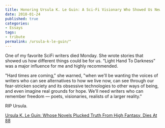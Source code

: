 ```yaml
---
title: Honoring Ursula K. Le Guin: A Sci-Fi Visionary Who Showed Us New Possibilities
date: 2018-01-24
published: true
categories:
- Essays
tags:
- tribute
permalink: /ursula-k-le-guin/"
---
```

One of my favorite SciFi writers died Monday. She wrote stories that showed us how different things could be for us. “Light Hand To Darkness” was a major influence for me and highly recommended.

"Hard times are coming," she warned, "when we'll be wanting the voices of writers who can see alternatives to how we live now, can see through our fear-stricken society and its obsessive technologies to other ways of being, and even imagine real grounds for hope. We'll need writers who can remember freedom — poets, visionaries, realists of a larger reality."

RIP Ursula.

[Ursula K. Le Guin: Whose Novels Plucked Truth From High Fantasy, Dies At 88](https://www.npr.org/sections/thetwo-way/2018/01/23/580109007/ursula-le-guin-whose-novels-plucked-truth-from-high-fantasy-dies-at-88)
